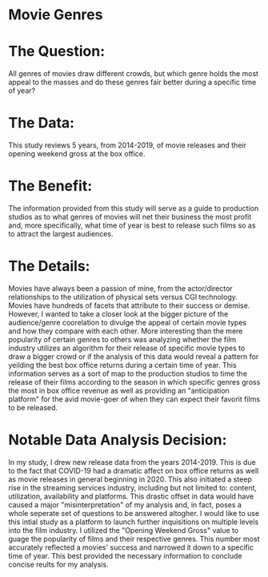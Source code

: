 # Movie Genres 

# The Question:
All genres of movies draw different crowds, but which genre holds the most appeal to the masses and do these genres fair better during a specific time of year?

# The Data:
This study reviews 5 years, from 2014-2019, of movie releases and their opening weekend gross at the box office. 

# The Benefit:
The information provided from this study will serve as a guide to production studios as to what genres of movies will net their business the most profit and, more specifically, what time of year is best to release such films so as to attract the largest audiences.

# The Details:
Movies have always been a passion of mine, from the actor/director relationships to the utilization of physical sets versus CGI technology. Movies have hundreds of facets that attribute to their success or demise. However, I wanted to take a closer look at the bigger picture of the audience/genre coorelation to divulge the appeal of certain movie types and how they compare with each other. More interesting than the mere popularity of certain genres to others was analyzing whether the film industry utilizes an algorithm for their release of specific movie types to draw a bigger crowd or if the analysis of this data would reveal a pattern for yeilding the best box office returns during a certain time of year. This information serves as a sort of map to the production studios to time the release of their films according to the season in which specific genres gross the most in box office revenue as well as providing an "anticipation platform" for the avid movie-goer of when they can expect their favorit films to be released. 

# Notable Data Analysis Decision:
In my study, I drew new release data from the years 2014-2019. This is due to the fact that COVID-19 had a dramatic affect on box office returns as well as movie releases in general beginning in 2020. This also initiated a steep rise in the streaming services industry, including but not limited to: content, utilization, availability and platforms. This drastic offset in data would have caused a major "misinterpretation" of my analysis and, in fact, poses a whole seperate set of questions to be answered altogher. I would like to use this intial study as a platform to launch further inquisitions on multiple levels into the film industry.
I utilized the "Opening Weekend Gross" value to guage the popularity of films and their respective genres. This number most accurately reflected a movies' success and narrowed it down to a specific time of year. This best provided the necessary information to conclude concise reults for my analysis.
